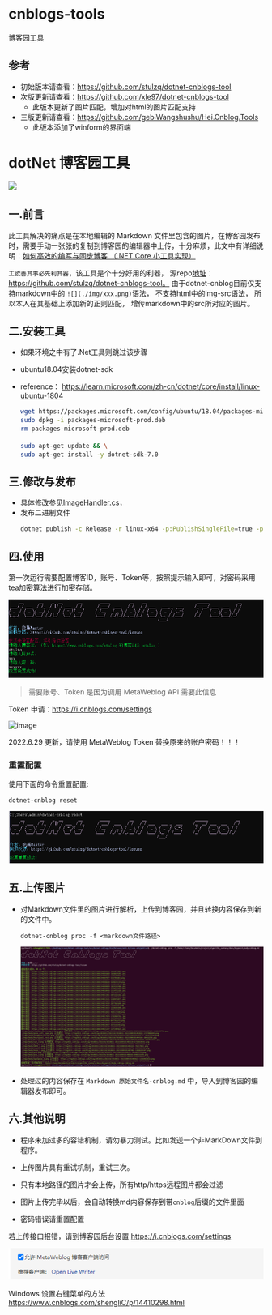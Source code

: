 # cnblogs-tools
博客园工具

## 参考
* 初始版本请查看：https://github.com/stulzq/dotnet-cnblogs-tool
* 次版更新请查看：https://github.com/xle97/dotnet-cnblogs-tool
  - 此版本更新了图片匹配，增加对html的图片匹配支持
* 三版更新请查看：https://github.com/gebiWangshushu/Hei.Cnblog.Tools
  - 此版本添加了winform的界面端 
    


# dotNet 博客园工具 

[![](https://img.shields.io/nuget/v/dotnet-cnblog.svg?style=flat-square&label=nuget)](https://www.nuget.org/packages/dotnet-cnblog)

## 一.前言

此工具解决的痛点是在本地编辑的 Markdown 文件里包含的图片，在博客园发布时，需要手动一张张的复制到博客园的编辑器中上传，十分麻烦，此文中有详细说明：[如何高效的编写与同步博客 （.NET Core 小工具实现）](https://www.cnblogs.com/stulzq/p/9043632.html)

`工欲善其事必先利其器`，该工具是个十分好用的利器， 源repo[地址](https://github.com/stulzq/dotnet-cnblogs-tool)：https://github.com/stulzq/dotnet-cnblogs-tool。
由于dotnet-cnblog目前仅支持markdown中的 `![](./img/xxx.png)`语法， 不支持html中的img-src语法， 所以本人在其基础上添加新的正则匹配， 增传markdown中的src所对应的图片。

## 二.安装工具
- 如果环境之中有了.Net工具则跳过该步骤
- ubuntu18.04安装dotnet-sdk
- reference： https://learn.microsoft.com/zh-cn/dotnet/core/install/linux-ubuntu-1804

    ```bash
    wget https://packages.microsoft.com/config/ubuntu/18.04/packages-microsoft-prod.deb -O packages-microsoft-prod.deb
    sudo dpkg -i packages-microsoft-prod.deb
    rm packages-microsoft-prod.deb
    
    sudo apt-get update && \
    sudo apt-get install -y dotnet-sdk-7.0
    ```

## 三.修改与发布
- 具体修改参见[ImageHandler.cs](src/dotnet-cnblogs/TagHandlers/ImageHandler.cs)， 
- 发布二进制文件
    ```bash
    dotnet publish -c Release -r linux-x64 -p:PublishSingleFile=true -p:PublishTrimmed=true -p:IsTrimmable=true -p:TrimMode=link  --self-contained true
    ```
## 四.使用

第一次运行需要配置博客ID，账号、Token等，按照提示输入即可，对密码采用tea加密算法进行加密存储。

![](assets/668104-20201127164440482-852371747.png)

>需要账号、Token 是因为调用 MetaWeblog API 需要此信息

Token 申请：https://i.cnblogs.com/settings

![image](https://user-images.githubusercontent.com/13200155/176429548-bf374aa6-b16f-4b12-a464-c5adcaa86d14.png)

2022.6.29 更新，请使用 MetaWeblog Token 替换原来的账户密码！！！

### 重置配置

使用下面的命令重置配置:

````shell
dotnet-cnblog reset
````
![](assets/668104-20201127164512348-139991479.png)

## 五.上传图片

- 对Markdown文件里的图片进行解析，上传到博客园，并且转换内容保存到新的文件中。

    ````shell
    dotnet-cnblog proc -f <markdown文件路径>
    ````
    ![](assets/screenshot.png)

- 处理过的内容保存在 `Markdown 原始文件名-cnblog.md` 中，导入到博客园的编辑器发布即可。

## 六.其他说明

- 程序未加过多的容错机制，请勿暴力测试。比如发送一个非MarkDown文件到程序。

- 上传图片具有重试机制，重试三次。

- 只有本地路径的图片才会上传，所有http/https远程图片都会过滤

- 图片上传完毕以后，会自动转换md内容保存到带`cnblog`后缀的文件里面

- 密码错误请重置配置

若上传接口报错，请到博客园后台设置  https://i.cnblogs.com/settings

![](assets/668104-20201127164901378-1830341075.png)


Windows 设置右键菜单的方法 https://www.cnblogs.com/shengliC/p/14410298.html
